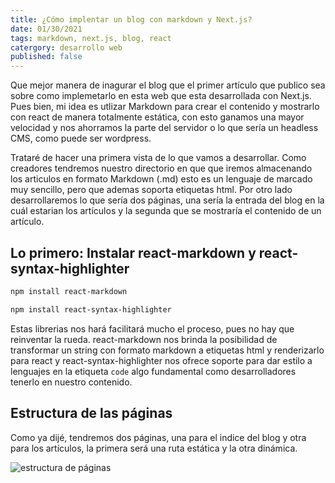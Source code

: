```yaml
---
title: ¿Cómo implentar un blog con markdown y Next.js?
date: 01/30/2021
tags: markdown, next.js, blog, react
catergory: desarrollo web
published: false
---
```


Que mejor manera de inagurar el blog que el primer artículo que publico sea sobre como implemetarlo en esta web que esta desarrollada con Next.js. Pues bien, mi idea es utlizar Markdown para crear el contenido y mostrarlo con react de manera totalmente estática, con esto ganamos una mayor velocidad y nos ahorramos la parte del servidor o lo que sería un headless CMS, como puede ser wordpress.

Trataré de hacer una primera vista de lo que vamos a desarrollar. Como creadores tendremos nuestro directorio en que que iremos almacenando los articulos en formato Markdown (.md) esto es un lenguaje de marcado muy sencillo, pero que ademas soporta etiquetas html. Por otro lado desarrollaremos lo que sería dos páginas, una sería la entrada del blog en la cuál estarian los artículos y la segunda que se mostraría el contenido de un artículo.

## Lo primero: Instalar react-markdown y react-syntax-highlighter

```bash
npm install react-markdown
```

```bash
npm install react-syntax-highlighter
```

Estas librerias nos hará facilitará mucho el proceso, pues no hay que reinventar la rueda. react-markdown nos brinda la posibilidad de transformar un string con formato markdown a etiquetas html y renderizarlo para react y react-syntax-highlighter nos ofrece soporte para dar estilo a lenguajes en la etiqueta `code` algo fundamental como desarrolladores tenerlo en nuestro contenido.

## Estructura de las páginas

Como ya dijé, tendremos dos páginas, una para el indice del blog y otra para los artículos, la primera será una ruta estática y la otra dinámica.

![estructura de páginas](/images/blog/como-implemetar-un-blog-con-markdown-y-nextjs/estructura_paginas.png)
